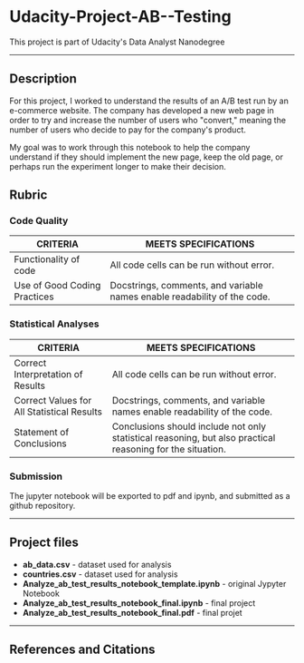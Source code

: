 # Udacity-Project-AB--Testing
This project is part of Udacity's Data Analyst Nanodegree

***

## Description
For this project, I worked to understand the results of an A/B test run by an e-commerce website.  The company has developed a new web page in order to try and increase the number of users who "convert," meaning the number of users who decide to pay for the company's product. 

My goal was to work through this notebook to help the company understand if they should implement the new page, keep the old page, or perhaps run the experiment longer to make their decision.

## Rubric

### Code Quality
| CRITERIA                       | MEETS SPECIFICATIONS                                                       |
| ------------------------------ |----------------------------------------------------------------------------|
| Functionality of code          | All code cells can be run without error.                                   |
| Use of Good Coding Practices   | Docstrings, comments, and variable names enable readability of the code.   |

### Statistical Analyses
| CRITERIA                                      | MEETS SPECIFICATIONS                                                                                         |
| --------------------------------------------- |--------------------------------------------------------------------------------------------------------------|
| Correct Interpretation of Results             | All code cells can be run without error.                                                                     |
| Correct Values for All Statistical Results    | Docstrings, comments, and variable names enable readability of the code.                                     |
| Statement of Conclusions                      | Conclusions should include not only statistical reasoning, but also practical reasoning for the situation.   |


### Submission

The jupyter notebook will be exported to pdf and ipynb, and submitted as a github repository.

***

## Project files
- **ab_data.csv** - dataset used for analysis
- **countries.csv** - dataset used for analysis
- **Analyze_ab_test_results_notebook_template.ipynb** - original Jypyter Notebook
- **Analyze_ab_test_results_notebook_final.ipynb** - final project 
- **Analyze_ab_test_results_notebook_final.pdf** - final projet
***

## References and Citations

